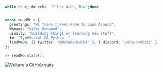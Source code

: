 

```bash
while true; do echo  "I Use Arch, Btw";done
````

```ts

const readMe = {
  greetings: "Hi there 👋.Feel Free to Look Around",
  Whoami: "Salbi Mohamed",
  usually: "building things or learning new stuff",
  in: "TypeScript && Python  ",
  findMeOn: [{ twitter: "@Mohamedsalbi" }, { discord: "vulture#2322" }],
};

```
```ts 
>> readMe.stats();
```
  ![Vulture's GitHub stats](https://github-readme-stats.vercel.app/api?username=vulture990&theme=buefy&count_private=true)

